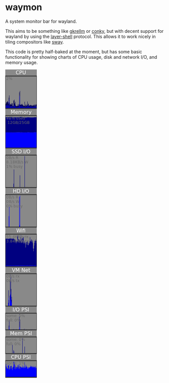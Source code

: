 # waymon

A system monitor bar for wayland.

This aims to be something like [gkrellm](http://gkrellm.srcbox.net/) or
[conky](https://github.com/brndnmtthws/conky), but with decent support for
wayland by using the
[layer-shell](https://wayland.app/protocols/wlr-layer-shell-unstable-v1)
protocol.  This allows it to work nicely in tiling compositors like
[sway](https://swaywm.org/).

This code is pretty half-baked at the moment, but has some basic functionality
for showing charts of CPU usage, disk and network I/O, and memory usage.

[![screenshot](doc/screenshot.png)](doc/screenshot.png)

